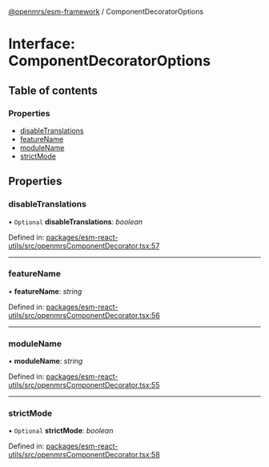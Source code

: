 [@openmrs/esm-framework](../API.md) / ComponentDecoratorOptions

# Interface: ComponentDecoratorOptions

## Table of contents

### Properties

- [disableTranslations](componentdecoratoroptions.md#disabletranslations)
- [featureName](componentdecoratoroptions.md#featurename)
- [moduleName](componentdecoratoroptions.md#modulename)
- [strictMode](componentdecoratoroptions.md#strictmode)

## Properties

### disableTranslations

• `Optional` **disableTranslations**: *boolean*

Defined in: [packages/esm-react-utils/src/openmrsComponentDecorator.tsx:57](https://github.com/nk183/openmrs-esm-core/blob/master/packages/esm-react-utils/src/openmrsComponentDecorator.tsx#L57)

___

### featureName

• **featureName**: *string*

Defined in: [packages/esm-react-utils/src/openmrsComponentDecorator.tsx:56](https://github.com/nk183/openmrs-esm-core/blob/master/packages/esm-react-utils/src/openmrsComponentDecorator.tsx#L56)

___

### moduleName

• **moduleName**: *string*

Defined in: [packages/esm-react-utils/src/openmrsComponentDecorator.tsx:55](https://github.com/nk183/openmrs-esm-core/blob/master/packages/esm-react-utils/src/openmrsComponentDecorator.tsx#L55)

___

### strictMode

• `Optional` **strictMode**: *boolean*

Defined in: [packages/esm-react-utils/src/openmrsComponentDecorator.tsx:58](https://github.com/nk183/openmrs-esm-core/blob/master/packages/esm-react-utils/src/openmrsComponentDecorator.tsx#L58)

